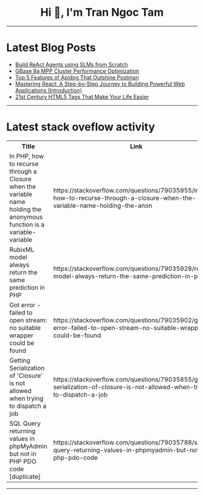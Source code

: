 <h1 align="center">Hi 👋, I'm Tran Ngoc Tam</h1>

---

# Latest Blog Posts 
<!-- BLOG-POST-LIST:START -->
- [Build ReAct Agents using SLMs from Scratch](https://dev.to/akshayballal/build-react-agents-using-slms-from-scratch-4877)
- [GBase 8a MPP Cluster Performance Optimization](https://dev.to/congcong/gbase-8a-mpp-cluster-performance-optimization-2hoa)
- [Top 5 Features of Apidog That Outshine Postman](https://dev.to/apilover/top-5-features-of-apidog-that-outshine-postman-3ol1)
- [Mastering React: A Step-by-Step Journey to Building Powerful Web Applications &lpar;Introduction&rpar;](https://dev.to/harshanalk/mastering-react-a-step-by-step-journey-to-building-powerful-web-applications-introduction-2111)
- [21st Century HTML5 Tags That Make Your Life Easier](https://dev.to/techelopment/21st-century-html5-tags-that-make-your-life-easier-51ej)
<!-- BLOG-POST-LIST:END -->

---

# Latest stack oveflow activity
<table>
  <tr><th>Title</th><th>Link</th></tr>
  <!-- STACKOVERFLOW:START --><tr><td>In PHP, how to recurse through a Closure when the variable name holding the anonymous function is a variable-variable</td><td>https://stackoverflow.com/questions/79035955/in-php-how-to-recurse-through-a-closure-when-the-variable-name-holding-the-anon</td></tr><tr><td>RubixML model always return the same prediction in PHP</td><td>https://stackoverflow.com/questions/79035928/rubixml-model-always-return-the-same-prediction-in-php</td></tr><tr><td>Got error - failed to open stream: no suitable wrapper could be found</td><td>https://stackoverflow.com/questions/79035902/got-error-failed-to-open-stream-no-suitable-wrapper-could-be-found</td></tr><tr><td>Getting Serialization of &#39;Closure&#39; is not allowed when trying to dispatch a job</td><td>https://stackoverflow.com/questions/79035855/getting-serialization-of-closure-is-not-allowed-when-trying-to-dispatch-a-job</td></tr><tr><td>SQL Query returning values in phpMyAdmin but not in PHP PDO code [duplicate]</td><td>https://stackoverflow.com/questions/79035788/sql-query-returning-values-in-phpmyadmin-but-not-in-php-pdo-code</td></tr><!-- STACKOVERFLOW:END -->
</table>

---



